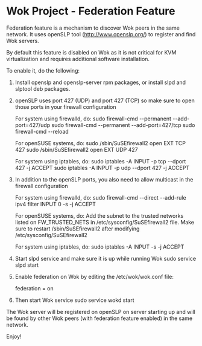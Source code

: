 Wok Project - Federation Feature
===================================

Federation feature is a mechanism to discover Wok peers in the same
network. It uses openSLP tool (http://www.openslp.org/) to register and find Wok
servers.

By default this feature is disabled on Wok as it is not critical for KVM
virtualization and requires additional software installation.

To enable it, do the following:

1. Install openslp and openslp-server rpm packages,
   or install slpd and slptool deb packages.

2. openSLP uses port 427 (UDP) and port 427 (TCP) so make sure to open those
   ports in your firewall configuration

   For system using firewalld, do:
   sudo firewall-cmd --permanent --add-port=427/udp
   sudo firewall-cmd --permanent --add-port=427/tcp
   sudo firewall-cmd --reload

   For openSUSE systems, do:
   sudo /sbin/SuSEfirewall2 open EXT TCP 427
   sudo /sbin/SuSEfirewall2 open EXT UDP 427

   For system using iptables, do:
   sudo iptables -A INPUT -p tcp --dport 427 -j ACCEPT
   sudo iptables -A INPUT -p udp --dport 427 -j ACCEPT

3. In addition to the openSLP ports, you also need to allow multicast in the
   firewall configuration

   For system using firewalld, do:
   sudo firewall-cmd --direct --add-rule ipv4 filter INPUT 0 -s <subnet> -j ACCEPT

   For openSUSE systems, do:
   Add the subnet to the trusted networks listed on FW_TRUSTED_NETS in
   /etc/sysconfig/SuSEfirewall2 file.
   Make sure to restart /sbin/SuSEfirewall2 after modifying /etc/sysconfig/SuSEfirewall2

   For system using iptables, do:
   sudo iptables -A INPUT -s <subnet> -j ACCEPT

4. Start slpd service and make sure it is up while running Wok
   sudo service slpd start

5. Enable federation on Wok by editing the /etc/wok/wok.conf file:

   federation = on

6. Then start Wok service
   sudo service wokd start

The Wok server will be registered on openSLP on server starting up and will
be found by other Wok peers (with federation feature enabled) in the same
network.

Enjoy!
